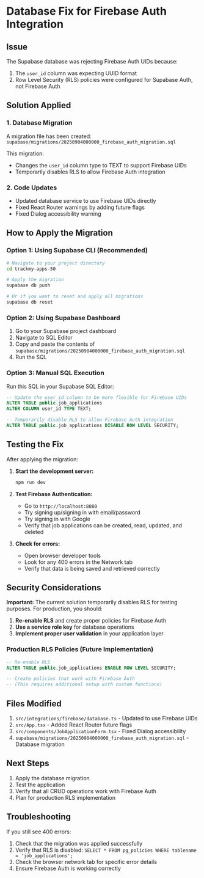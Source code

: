 # Database Fix for Firebase Auth Integration

## Issue
The Supabase database was rejecting Firebase Auth UIDs because:
1. The `user_id` column was expecting UUID format
2. Row Level Security (RLS) policies were configured for Supabase Auth, not Firebase Auth

## Solution Applied

### 1. Database Migration
A migration file has been created: `supabase/migrations/20250904000000_firebase_auth_migration.sql`

This migration:
- Changes the `user_id` column type to TEXT to support Firebase UIDs
- Temporarily disables RLS to allow Firebase Auth integration

### 2. Code Updates
- Updated database service to use Firebase UIDs directly
- Fixed React Router warnings by adding future flags
- Fixed Dialog accessibility warning

## How to Apply the Migration

### Option 1: Using Supabase CLI (Recommended)
```bash
# Navigate to your project directory
cd trackmy-apps-50

# Apply the migration
supabase db push

# Or if you want to reset and apply all migrations
supabase db reset
```

### Option 2: Using Supabase Dashboard
1. Go to your Supabase project dashboard
2. Navigate to SQL Editor
3. Copy and paste the contents of `supabase/migrations/20250904000000_firebase_auth_migration.sql`
4. Run the SQL

### Option 3: Manual SQL Execution
Run this SQL in your Supabase SQL Editor:

```sql
-- Update the user_id column to be more flexible for Firebase UIDs
ALTER TABLE public.job_applications 
ALTER COLUMN user_id TYPE TEXT;

-- Temporarily disable RLS to allow Firebase Auth integration
ALTER TABLE public.job_applications DISABLE ROW LEVEL SECURITY;
```

## Testing the Fix

After applying the migration:

1. **Start the development server:**
   ```bash
   npm run dev
   ```

2. **Test Firebase Authentication:**
   - Go to `http://localhost:8080`
   - Try signing up/signing in with email/password
   - Try signing in with Google
   - Verify that job applications can be created, read, updated, and deleted

3. **Check for errors:**
   - Open browser developer tools
   - Look for any 400 errors in the Network tab
   - Verify that data is being saved and retrieved correctly

## Security Considerations

**Important:** The current solution temporarily disables RLS for testing purposes. For production, you should:

1. **Re-enable RLS** and create proper policies for Firebase Auth
2. **Use a service role key** for database operations
3. **Implement proper user validation** in your application layer

### Production RLS Policies (Future Implementation)
```sql
-- Re-enable RLS
ALTER TABLE public.job_applications ENABLE ROW LEVEL SECURITY;

-- Create policies that work with Firebase Auth
-- (This requires additional setup with custom functions)
```

## Files Modified

1. `src/integrations/firebase/database.ts` - Updated to use Firebase UIDs
2. `src/App.tsx` - Added React Router future flags
3. `src/components/JobApplicationForm.tsx` - Fixed Dialog accessibility
4. `supabase/migrations/20250904000000_firebase_auth_migration.sql` - Database migration

## Next Steps

1. Apply the database migration
2. Test the application
3. Verify that all CRUD operations work with Firebase Auth
4. Plan for production RLS implementation

## Troubleshooting

If you still see 400 errors:
1. Check that the migration was applied successfully
2. Verify that RLS is disabled: `SELECT * FROM pg_policies WHERE tablename = 'job_applications';`
3. Check the browser network tab for specific error details
4. Ensure Firebase Auth is working correctly


